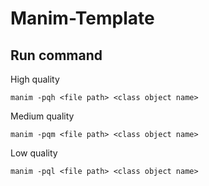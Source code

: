 # Manim-Template
## Run command 
High quality
```
manim -pqh <file path> <class object name>
```
Medium quality
```
manim -pqm <file path> <class object name>
```
Low quality
```
manim -pql <file path> <class object name>
```